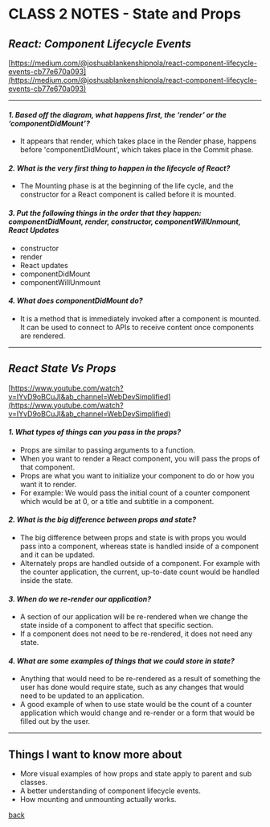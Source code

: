 # CLASS 2 NOTES - State and Props

## ***React: Component Lifecycle Events***

[https://medium.com/@joshuablankenshipnola/react-component-lifecycle-events-cb77e670a093](https://medium.com/@joshuablankenshipnola/react-component-lifecycle-events-cb77e670a093)

- - -

#### ***1. Based off the diagram, what happens first, the ‘render’ or the ‘componentDidMount’?***

- It appears that render, which takes place in the Render phase, happens before 'componentDidMount', which takes place in the Commit phase.

#### ***2. What is the very first thing to happen in the lifecycle of React?***

- The Mounting phase is at the beginning of the life cycle, and the constructor for a React component is called before it is mounted.

#### ***3. Put the following things in the order that they happen: componentDidMount, render, constructor, componentWillUnmount, React Updates*** 

- constructor
- render
- React updates
- componentDidMount
- componentWillUnmount

#### ***4. What does componentDidMount do?***

- It is a method that is immediately invoked after a component is mounted. It can be used to connect to APIs to receive content once components are rendered.



- - -

## ***React State Vs Props***

[https://www.youtube.com/watch?v=IYvD9oBCuJI&ab_channel=WebDevSimplified](https://www.youtube.com/watch?v=IYvD9oBCuJI&ab_channel=WebDevSimplified)

#### ***1. What types of things can you pass in the props?***

- Props are similar to passing arguments to a function.
- When you want to render a React component, you will pass the props of that component.
- Props are what you want to initialize your component to do or how you want it to render.
- For example: We would pass the initial count of a counter component which would be at 0, or a title and subtitle in a component.

#### ***2. What is the big difference between props and state?***

- The big difference between props and state is with props you would pass into a component, whereas state is handled inside of a component and it can be updated.
- Alternately props are handled outside of a component. For example with the counter application, the current, up-to-date count would be handled inside the state.

#### ***3. When do we re-render our application?***

- A section of our application will be re-rendered when we change the state inside of a component to affect that specific section.
- If a component does not need to be re-rendered, it does not need any state.

#### ***4. What are some examples of things that we could store in state?***

- Anything that would need to be re-rendered as a result of something the user has done would require state, such as any changes that would need to be updated to an application.
- A good example of when to use state would be the count of a counter application which would change and re-render or a form that would be filled out by the user.

- - -

## Things I want to know more about

- More visual examples of how props and state apply to parent and sub classes.
- A better understanding of component lifecycle events.
- How mounting and unmounting actually works.

[back](../README.md)
